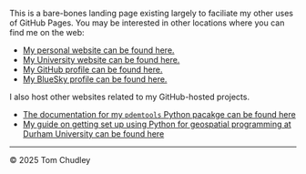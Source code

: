 This is a bare-bones landing page existing largely to faciliate my other uses of GitHub Pages. You may be interested in other locations where you can find me on the web: 

 - [My personal website can be found here.](https://www.tom-chudley.com/)
 - [My University website can be found here.](https://www.durham.ac.uk/staff/thomas-r-chudley/)
 - [My GitHub profile can be found here.](https://github.com/trchudley)
 - [My BlueSky profile can be found here.](https://bsky.app/profile/tomchudley.bsky.social)

I also host other websites related to my GitHub-hosted projects.

 - [The documentation for my `pdemtools` Python pacakge can be found here](https://pdemtools.readthedocs.io/)
 - [My guide on getting set up using Python for geospatial programming at Durham University can be found here](https://trchudley.github.io/geospatial-python-durham)

---

© 2025 Tom Chudley
